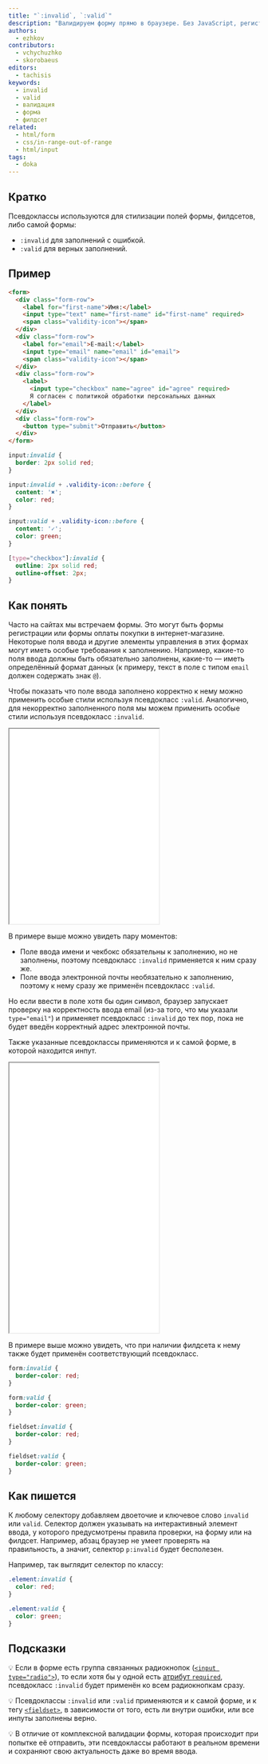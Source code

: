 ```yaml
---
title: "`:invalid`, `:valid`"
description: "Валидируем форму прямо в браузере. Без JavaScript, регистрации и смс."
authors:
  - ezhkov
contributors:
  - vchychuzhko
  - skorobaeus
editors:
  - tachisis
keywords:
  - invalid
  - valid
  - валидация
  - форма
  - филдсет
related:
  - html/form
  - css/in-range-out-of-range
  - html/input
tags:
  - doka
---
```


## Кратко

Псевдоклассы используются для стилизации полей формы, филдсетов, либо самой формы:

- `:invalid` для заполнений с ошибкой.
- `:valid` для верных заполнений.

## Пример

```html
<form>
  <div class="form-row">
    <label for="first-name">Имя:</label>
    <input type="text" name="first-name" id="first-name" required>
    <span class="validity-icon"></span>
  </div>
  <div class="form-row">
    <label for="email">E-mail:</label>
    <input type="email" name="email" id="email">
    <span class="validity-icon"></span>
  </div>
  <div class="form-row">
    <label>
      <input type="checkbox" name="agree" id="agree" required>
      Я согласен с политикой обработки персональных данных
    </label>
  </div>
  <div class="form-row">
    <button type="submit">Отправить</button>
  </div>
</form>
```

```css
input:invalid {
  border: 2px solid red;
}

input:invalid + .validity-icon::before {
  content: '✖';
  color: red;
}

input:valid + .validity-icon::before {
  content: '✓';
  color: green;
}

[type="checkbox"]:invalid {
  outline: 2px solid red;
  outline-offset: 2px;
}
```

## Как понять

Часто на сайтах мы встречаем формы. Это могут быть формы регистрации или формы оплаты покупки в интернет-магазине. Некоторые поля ввода и другие элементы управления в этих формах могут иметь особые требования к заполнению. Например, какие-то поля ввода должны быть обязательно заполнены, какие-то — иметь определённый формат данных (к примеру, текст в поле с типом `email` должен содержать знак `@`).

Чтобы показать что поле ввода заполнено корректно к нему можно применить особые стили используя псевдокласс `:valid`. Аналогично, для некорректно заполненного поля мы можем применить особые стили используя псевдокласс `:invalid`.

<iframe title="Стилизация элементов формы" src="demos/form-inputs/" height="390"></iframe>

В примере выше можно увидеть пару моментов:

- Поле ввода имени и чекбокс обязательны к заполнению, но не заполнены, поэтому псевдокласс `:invalid` применяется к ним сразу же.
- Поле ввода электронной почты необязательно к заполнению, поэтому к нему сразу же применён псевдокласс `:valid`.

Но если ввести в поле хотя бы один символ, браузер запускает проверку на корректность ввода email (из-за того, что мы указали `type="email"`) и применяет псевдокласс `:invalid` до тех пор, пока не будет введён корректный адрес электронной почты.

Также указанные псевдоклассы применяются и к самой форме, в которой находится инпут.

<iframe title="Стилизация формы при помощи псевдоклассов :invalid и :valid" src="demos/form-invalid/" height="540"></iframe>

В примере выше можно увидеть, что при наличии филдсета к нему также будет применён соответствующий псевдокласс.

```css
form:invalid {
  border-color: red;
}

form:valid {
  border-color: green;
}

fieldset:invalid {
  border-color: red;
}

fieldset:valid {
  border-color: green;
}
```

## Как пишется

К любому селектору добавляем двоеточие и ключевое слово `invalid` или `valid`. Селектор должен указывать на интерактивный элемент ввода, у которого предусмотрены правила проверки, на форму или на филдсет. Например, абзац браузер не умеет проверять на правильность, а значит, селектор `p:invalid` будет бесполезен.

Например, так выглядит селектор по классу:

```css
.element:invalid {
  color: red;
}

.element:valid {
  color: green;
}
```

## Подсказки

💡 Если в форме есть группа связанных радиокнопок ([`<input type="radio">`](/html/input/)), то если хотя бы у одной есть [атрибут `required`](/html/form/#atributy), псевдокласс `:invalid` будет применён ко всем радиокнопкам сразу.

💡 Псевдоклассы `:invalid` или `:valid` применяются и к самой форме, и к тегу [`<fieldset>`](/html/fieldset/), в зависимости от того, есть ли внутри ошибки, или все инпуты заполнены верно.

💡 В отличие от комплексной валидации формы, которая происходит при попытке её отправить, эти псевдоклассы работают в реальном времени и сохраняют свою актуальность даже во время ввода.
